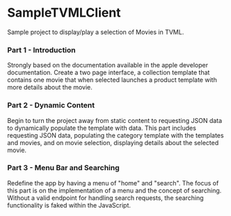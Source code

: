 # SampleTVMLClient

Sample project to display/play a selection of Movies in TVML.

### Part 1 - Introduction
Strongly based on the documentation available in the apple developer documentation. Create a two page interface, a collection template that contains one movie that when selected launches a product template with more details about the movie.

### Part 2 - Dynamic Content
Begin to turn the project away from static content to requesting JSON data to dynamically populate the template with data. This part includes requesting JSON data, populating the category template with the templates and movies, and on movie selection, displaying details about the selected movie.

### Part 3 - Menu Bar and Searching
Redefine the app by having a menu of "home" and "search". The focus of this part is on the implementation of a menu and the concept of searching. Without a valid endpoint for handling search requests, the searching functionality is faked within the JavaScript.
